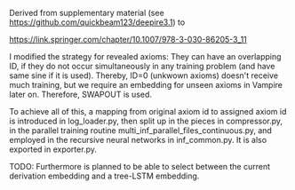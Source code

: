 Derived from supplementary material (see https://github.com/quickbeam123/deepire3.1) to 

https://link.springer.com/chapter/10.1007/978-3-030-86205-3_11

I modified the strategy for revealed axioms: They can have an overlapping ID, if they do not occur simultaneously in any training problem (and have same sine if it is used).
Thereby, ID=0 (unkwown axioms) doesn't receive much training, but we require an embedding for unseen axioms in Vampire later on.
Therefore, SWAPOUT is used.

To achieve all of this, a mapping from original axiom id to assigned axiom id is introduced in log_loader.py, then split up in the pieces in compressor.py, in the parallel training routine multi_inf_parallel_files_continuous.py, and employed in the recursive neural networks in inf_common.py. It is also exported in exporter.py.

TODO:
Furthermore is planned to be able to select between the current derivation embedding and a tree-LSTM embedding.
